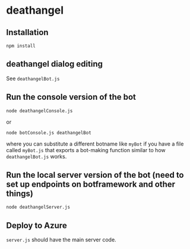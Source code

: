 # deathangel

## Installation

`npm install`

## deathangel dialog editing

See `deathangelBot.js`

## Run the console version of the bot

`node deathangelConsole.js`

or

`node botConsole.js deathangelBot`

where you can substitute a different botname like `myBot` if you have a file called `myBot.js` that exports a bot-making function similar to how `deathangelBot.js` works.

## Run the local server version of the bot (need to set up endpoints on botframework and other things)

`node deathangelServer.js`

## Deploy to Azure

`server.js` should have the main server code.